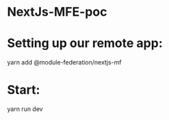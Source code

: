 # NextJs-MFE-poc

# Setting up our remote app:
yarn add @module-federation/nextjs-mf

# Start:
yarn run dev
